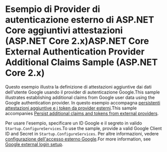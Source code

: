 # <a name="aspnet-core-external-authentication-provider-additional-claims-sample-aspnet-core-2x"></a><span data-ttu-id="63507-101">Esempio di Provider di autenticazione esterno di ASP.NET Core aggiuntivi attestazioni (ASP.NET Core 2.x)</span><span class="sxs-lookup"><span data-stu-id="63507-101">ASP.NET Core External Authentication Provider Additional Claims Sample (ASP.NET Core 2.x)</span></span>

<span data-ttu-id="63507-102">Questo esempio illustra la definizione di attestazioni aggiuntive dai dati dell'utente Google usando il provider di autenticazione Google.</span><span class="sxs-lookup"><span data-stu-id="63507-102">This sample illustrates establishing additional claims from Google user data using the Google authentication provider.</span></span> <span data-ttu-id="63507-103">In questo esempio accompagna [persistenti attestazioni aggiuntive e i token da provider esterni](https://docs.microsoft.com/aspnet/core/security/authentication/social/additional-claims).</span><span class="sxs-lookup"><span data-stu-id="63507-103">This sample accompanies [Persist additional claims and tokens from external providers](https://docs.microsoft.com/aspnet/core/security/authentication/social/additional-claims).</span></span>

<span data-ttu-id="63507-104">Per usare l'esempio, specificare un ID Google e il segreto in valido `Startup.ConfigureServices`.</span><span class="sxs-lookup"><span data-stu-id="63507-104">To use the sample, provide a valid Google Client ID and Secret in `Startup.ConfigureServices`.</span></span> <span data-ttu-id="63507-105">Per altre informazioni, vedere [configurazione dell'accesso esterno Google](https://docs.microsoft.com/aspnet/core/security/authentication/social/google-logins).</span><span class="sxs-lookup"><span data-stu-id="63507-105">For more information, see [Google external login setup](https://docs.microsoft.com/aspnet/core/security/authentication/social/google-logins).</span></span>
